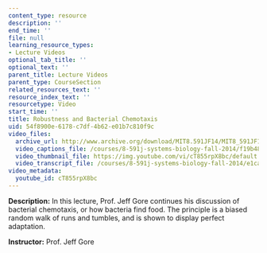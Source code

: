 ```yaml
---
content_type: resource
description: ''
end_time: ''
file: null
learning_resource_types:
- Lecture Videos
optional_tab_title: ''
optional_text: ''
parent_title: Lecture Videos
parent_type: CourseSection
related_resources_text: ''
resource_index_text: ''
resourcetype: Video
start_time: ''
title: Robustness and Bacterial Chemotaxis
uid: 54f8900e-6178-c7df-4b62-e01b7c810f9c
video_files:
  archive_url: http://www.archive.org/download/MIT8.591JF14/MIT8_591JF14_lec12_300k.mp4
  video_captions_file: /courses/8-591j-systems-biology-fall-2014/f19b48aef82b5cd9a71a69c7d41ed884_cT855rpX8bc.vtt
  video_thumbnail_file: https://img.youtube.com/vi/cT855rpX8bc/default.jpg
  video_transcript_file: /courses/8-591j-systems-biology-fall-2014/e1caf0d5f91fe859a8f98f7aed7551f2_cT855rpX8bc.pdf
video_metadata:
  youtube_id: cT855rpX8bc
---
```


**Description:** In this lecture, Prof. Jeff Gore continues his discussion of bacterial chemotaxis, or how bacteria find food. The principle is a biased random walk of runs and tumbles, and is shown to display perfect adaptation.

**Instructor:** Prof. Jeff Gore